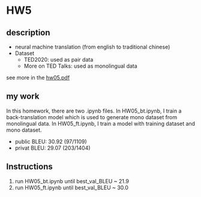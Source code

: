 # HW5
## description
- neural machine translation (from english to traditional chinese)
- Dataset
  - TED2020: used as pair data
  - More on TED Talks: used as monolingual data

see more in the [hw05.pdf](hw05.pdf)

## my work
In this homework, there are two .ipynb files.
In HW05_bt.ipynb, I train a back-translation model which is used to generate mono dataset from monolingual data.
In HW05_ft.ipynb, I train a model with training dataset and mono dataset.
- public BLEU: 30.92 (97/1109)
- privat BLEU: 29.07 (203/1404)

## Instructions
1. run HW05_bt.ipynb until best_val_BLEU ~ 21.9
2. run HW05_ft.ipynb until best_val_BLEU ~ 30.0
